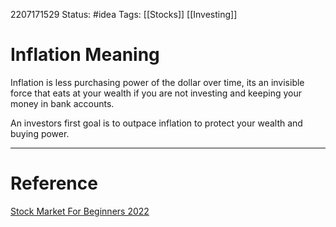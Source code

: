 2207171529
	Status: #idea 
		Tags: [[Stocks]] [[Investing]] 

# Inflation Meaning
Inflation is less purchasing power of the dollar over time, its an invisible force that eats at your wealth if you are not investing and keeping your money in bank accounts.

An investors first goal is to outpace inflation to protect your wealth and buying power.

---
# Reference
[Stock Market For Beginners 2022](https://www.youtube.com/watch?v=T1x_knZmZAk)